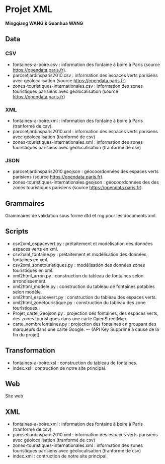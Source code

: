# Projet XML
**Mingqiang WANG & Guanhua WANG**

## Data
### CSV
- fontaines-a-boire.csv : information des fontaine à boire à Paris (source https://opendata.paris.fr).
- parcsetjardinsparis2010.csv : information des espaces verts parisiens avec géolocalisation (source https://opendata.paris.fr) 
- zones-touristiques-internationales.csv : information des zones touristiques parisiens avec géolocalisation (source https://opendata.paris.fr) 
### XML
- fontaines-a-boire.xml : information des fontaine à boire à Paris (tranformé de csv).
- parcsetjardinsparis2010.xml : information des espaces verts parisiens avec géolocalisation (tranformé de csv) 
- zones-touristiques-internationales.xml : information des zones touristiques parisiens avec géolocalisation (tranformé de csv) 
### JSON
- parcsetjardinsparis2010.geojson : géocoordonnées des espaces verts parisiens (source https://opendata.paris.fr).
- zones-touristiques-internationales.geojson : géocoordonnées des des zones touristiques parisiens (source https://opendata.paris.fr).

## Grammaires
Grammaires de validation sous forme dtd et rng pour les documents xml.

## Scripts
- csv2xml_espacevert.py : prétaitement et modélisation des données espaces verts en xml.
- csv2xml_fontaine.py : prétaitement et modélisation des données fontaines en xml.	
- csv2xml_zonetouristiques.py : modélisation des données zones touristiques en xml.
- xml2html_arron.py : construction du tableau de fontaines selon arrondissement.
- xml2html_modele.py : construction du tableau de fontaines potables selon modèle.		
- xml2html_espacevert.py : construction du tableau des espaces verts.
- xml2html_zonetouristique.py : construction du tableau des zone touristiques.
- Projet_carte_Geojson.py : projection des fontaines, des espaces verts, des zones touristiques dans une carte OpenStreetMap.
- carte_nombrefontaines.py :  projection des fontaines en groupant des marqueurs dans une carte Google. -- (API Key Supprimé à cause de la fin du projet)

## Transformation
- fontaines-a-boire.xsl : construction du tableau de fontaines.
- index.xsl : contruction de notre site principal.

## Web
Site web

## XML
- fontaines-a-boire.xml : information des fontaine à boire à Paris (tranformé de csv).
- parcsetjardinsparis2010.xml : information des espaces verts parisiens avec géolocalisation (tranformé de csv) 
- zones-touristiques-internationales.xml : information des zones touristiques parisiens avec géolocalisation (tranformé de csv) 
- index.xml : contruction de notre site principal.

